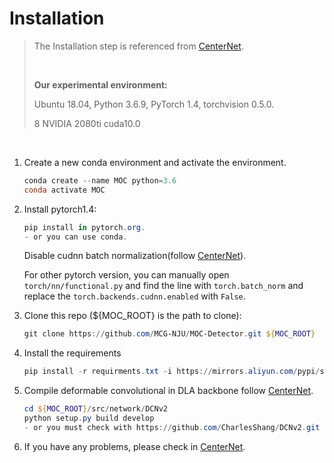 # Installation

>The Installation step is referenced from [CenterNet](https://github.com/xingyizhou/CenterNet/blob/master/readme/INSTALL.md).
>
><br/>
>
>**Our experimental environment:** 
>
> Ubuntu 18.04,  Python 3.6.9, PyTorch 1.4, torchvision 0.5.0.
>
> 8 NVIDIA 2080ti cuda10.0

<br/>

1. Create a new conda environment and activate the environment.

   ~~~powershell
   conda create --name MOC python=3.6
   conda activate MOC
   ~~~
   
2. Install pytorch1.4:

   ~~~powershell
   pip install in pytorch.org.
   - or you can use conda. 
   ~~~

   Disable cudnn batch normalization(follow [CenterNet](https://github.com/xingyizhou/pytorch-pose-hg-3d/issues/16)).
   
    For other pytorch version, you can manually open `torch/nn/functional.py` and find the line with `torch.batch_norm` and replace the `torch.backends.cudnn.enabled` with `False`. 

3. Clone this repo (${MOC_ROOT} is the path to clone):

   ~~~powershell
   git clone https://github.com/MCG-NJU/MOC-Detector.git ${MOC_ROOT}
   ~~~


4. Install the requirements

   ~~~powershell
   pip install -r requirments.txt -i https://mirrors.aliyun.com/pypi/simple
   ~~~

5. Compile deformable convolutional in DLA backbone follow [CenterNet](https://github.com/xingyizhou/CenterNet/blob/master/readme/INSTALL.md).

   ~~~powershell
   cd ${MOC_ROOT}/src/network/DCNv2
   python setup.py build develop
   - or you must check with https://github.com/CharlesShang/DCNv2.git to make sure that is for you.
   ~~~

6. If you have any problems, please check in [CenterNet](https://github.com/xingyizhou/CenterNet/issues).
